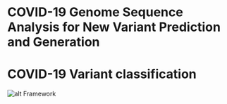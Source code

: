 # COVID-19 Genome Sequence Analysis for New Variant Prediction and Generation
# COVID-19 Variant classification  
![alt Framework](https://www.mdpi.com/mathematics/mathematics-10-04267/article_deploy/html/images/mathematics-10-04267-g001.png)
